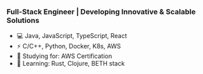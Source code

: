 ### Full-Stack Engineer | Developing Innovative & Scalable Solutions ###

- 💻 Java, JavaScript, TypeScript, React
- ⚡ C/C++, Python, Docker, K8s, AWS
- 🌱 Studying for: AWS Certification
- 📖 Learning: Rust, Clojure, BETH stack
<!--
**derrek-gass/derrek-gass** is a ✨ _special_ ✨ repository because its `README.md` (this file) appears on your GitHub profile.

Here are some ideas to get you started:

- 🔭 I’m currently working on ...
- 🌱 Constantly growing my programming skills. In respect to proI’m currently learning ...
- 👯 I’m looking to collaborate on ...
- 🤔 I’m looking for help with ...
- 💬 Ask me about ...
- 📫 How to reach me: ...
- 😄 Pronouns: ...
- ⚡ Fun fact: ...
-->
